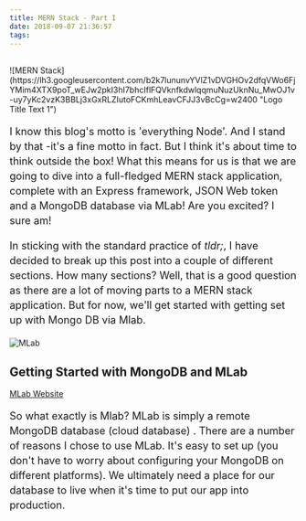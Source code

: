 ```yaml
---
title: MERN Stack - Part I 
date: 2018-09-07 21:36:57
tags:
---
```



<br>
![MERN Stack](https://lh3.googleusercontent.com/b2k7lununvYVlZ1vDVGHOv2dfqVWo6FjYMim4XTX9poT_wEJw2pkI3hI7bhcIflFQVknfkdwlqqmuNuzUknNu_MwOJ1v-uy7yKc2vzK3BBLj3xGxRLZIutoFCKmhLeavCFJJ3vBcCg=w2400 "Logo Title Text 1")

<p style='line-height: 26px; font-size: 18px;'>I know this blog's motto is 'everything Node'. And I stand by that -it's a fine motto in fact. But I think it's about time to think outside the box! What this means for us is that we are going to dive into a full-fledged MERN stack application, complete with an Express framework, JSON Web token and a MongoDB database via MLab! Are you excited? I sure am! </p>

<p style='line-height: 26px; font-size: 18px;'>In sticking with the standard practice of <em>tldr;</em>, I have decided to break up this post into a couple of different sections. How many sections? 
Well, that is a good question as there are a lot of moving parts to a MERN stack application. 
But for now, we'll get started with getting set up with Mongo DB via Mlab.  
</p>

![MLab](https://lh3.googleusercontent.com/WHIGlct0tnqcwdq_nbE4DKIa7loZQ8CMkdMA8kb9bfWkzvg8bcdzrlIaBC-5hQmaffCbLqqN6mqXvgiFiqLZvAgGNafTFVdCo-hc2hpI0OvKviP640cHJzq8QnZoook3QV3Am_ujAQ=w2400 "Logo Title Text 1")

<h2>Getting Started with MongoDB and MLab</h2>

[MLab Website](https://mlab.com/ "MLab Website")

<p style='line-height: 26px; font-size: 18px;'>So what exactly is Mlab? MLab is simply a remote MongoDB database (cloud database) . There are a number of reasons I chose to use MLab. It's easy to set up (you don't have to worry about configuring your MongoDB on different platforms). We ultimately need a place for our database to live when it's time to put our app into production. 

